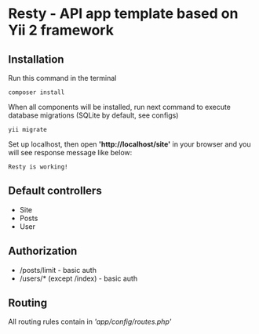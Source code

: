 # Resty - API app template based on Yii 2 framework
 
## Installation

Run this command in the terminal

```text
composer install
```

When all components will be installed, run next command to execute database migrations (SQLite by default, see configs)
```text
yii migrate
```

Set up localhost, then open **'http://localhost/site'** in your browser and you will see response message like below:

```text
Resty is working!
```

## Default controllers

- Site
- Posts
- User

## Authorization

- /posts/limit - basic auth
- /users/* (except /index) - basic auth

## Routing

All routing rules contain in *'app/config/routes.php'*